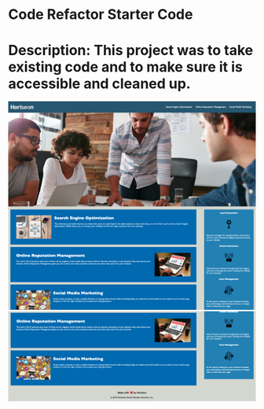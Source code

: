 # Code Refactor Starter Code

# Description: This project was to take existing code and to make sure it is accessible and cleaned up. 

![The top portion of Site.](Develop/assets/images/Screen%20Shot%202022-11-26%20at%202.24.06%20PM.png)
![The bottom portion of the site.](Develop/assets/images/Screen%20Shot%202022-11-26%20at%202.24.23%20PM.png)